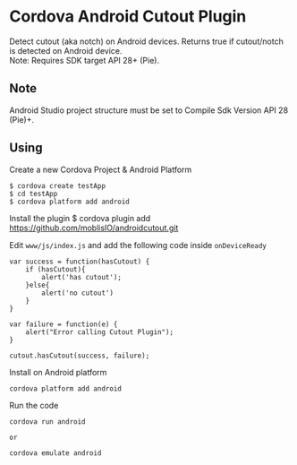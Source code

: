 # Cordova Android Cutout Plugin

Detect cutout (aka notch) on Android devices.
Returns true if cutout/notch is detected on Android device.  
Note: Requires SDK target API 28+ (Pie).

## Note

Android Studio project structure must be set to Compile Sdk Version API 28 (Pie)+.

## Using

Create a new Cordova Project & Android Platform

    $ cordova create testApp 
    $ cd testApp
    $ cordova platform add android
    
Install the plugin
    $ cordova plugin add https://github.com/moblisIO/androidcutout.git    

Edit `www/js/index.js` and add the following code inside `onDeviceReady`

```
var success = function(hasCutout) {
    if (hasCutout){
        alert('has cutout');
    }else{
        alert('no cutout')
    }
}

var failure = function(e) {
    alert("Error calling Cutout Plugin");
}

cutout.hasCutout(success, failure);

```

Install on Android platform

    cordova platform add android
    
Run the code

    cordova run android

    or

    cordova emulate android
